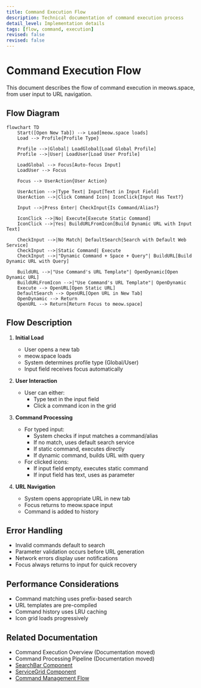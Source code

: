 ```yaml
---
title: Command Execution Flow
description: Technical documentation of command execution process
detail_level: Implementation details
tags: [flow, command, execution]
revised: false
revised: false
---
```


# Command Execution Flow

This document describes the flow of command execution in meows.space, from user input to URL navigation.

## Flow Diagram

```mermaid
flowchart TD
    Start([Open New Tab]) --> Load[meow.space loads]
    Load --> Profile{Profile Type}

    Profile -->|Global| LoadGlobal[Load Global Profile]
    Profile -->|User| LoadUser[Load User Profile]

    LoadGlobal --> Focus[Auto-focus Input]
    LoadUser --> Focus

    Focus --> UserAction{User Action}

    UserAction -->|Type Text| Input[Text in Input Field]
    UserAction -->|Click Command Icon| IconClick{Input Has Text?}

    Input -->|Press Enter| CheckInput{Is Command/Alias?}

    IconClick -->|No| Execute[Execute Static Command]
    IconClick -->|Yes| BuildURLFromIcon[Build Dynamic URL with Input Text]

    CheckInput -->|No Match| DefaultSearch[Search with Default Web Service]
    CheckInput -->|Static Command| Execute
    CheckInput -->|"Dynamic Command + Space + Query"| BuildURL[Build Dynamic URL with Query]

    BuildURL -->|"Use Command's URL Template"| OpenDynamic[Open Dynamic URL]
    BuildURLFromIcon -->|"Use Command's URL Template"| OpenDynamic
    Execute --> OpenURL[Open Static URL]
    DefaultSearch --> OpenURL[Open URL in New Tab]
    OpenDynamic --> Return
    OpenURL --> Return[Return Focus to meow.space]
```

## Flow Description

1. **Initial Load**

   - User opens a new tab
   - meow.space loads
   - System determines profile type (Global/User)
   - Input field receives focus automatically

2. **User Interaction**

   - User can either:
     - Type text in the input field
     - Click a command icon in the grid

3. **Command Processing**

   - For typed input:
     - System checks if input matches a command/alias
     - If no match, uses default search service
     - If static command, executes directly
     - If dynamic command, builds URL with query
   - For clicked icons:
     - If input field empty, executes static command
     - If input field has text, uses as parameter

4. **URL Navigation**
   - System opens appropriate URL in new tab
   - Focus returns to meow.space input
   - Command is added to history

## Error Handling

- Invalid commands default to search
- Parameter validation occurs before URL generation
- Network errors display user notifications
- Focus always returns to input for quick recovery

## Performance Considerations

- Command matching uses prefix-based search
- URL templates are pre-compiled
- Command history uses LRU caching
- Icon grid loads progressively

## Related Documentation

- Command Execution Overview (Documentation moved)
- Command Processing Pipeline (Documentation moved)
- [SearchBar Component](../components/SearchBar.md)
- [ServiceGrid Component](../components/ServiceGrid.md)
- [Command Management Flow](command-management.md)
